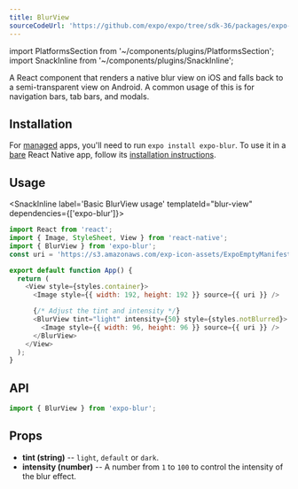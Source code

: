 ```yaml
---
title: BlurView
sourceCodeUrl: 'https://github.com/expo/expo/tree/sdk-36/packages/expo-blur'
---
```


import PlatformsSection from '~/components/plugins/PlatformsSection';
import SnackInline from '~/components/plugins/SnackInline';

A React component that renders a native blur view on iOS and falls back to a semi-transparent view on Android. A common usage of this is for navigation bars, tab bars, and modals.

<PlatformsSection android emulator ios simulator web />

## Installation

For [managed](../../introduction/managed-vs-bare/#managed-workflow) apps, you'll need to run `expo install expo-blur`. To use it in a [bare](../../introduction/managed-vs-bare/#bare-workflow) React Native app, follow its [installation instructions](https://github.com/expo/expo/tree/master/packages/expo-blur).

## Usage

<SnackInline label='Basic BlurView usage' templateId="blur-view" dependencies={['expo-blur']}>

```js
import React from 'react';
import { Image, StyleSheet, View } from 'react-native';
import { BlurView } from 'expo-blur';
const uri = 'https://s3.amazonaws.com/exp-icon-assets/ExpoEmptyManifest_192.png';

export default function App() {
  return (
    <View style={styles.container}>
      <Image style={{ width: 192, height: 192 }} source={{ uri }} />

      {/* Adjust the tint and intensity */}
      <BlurView tint="light" intensity={50} style={styles.notBlurred}>
        <Image style={{ width: 96, height: 96 }} source={{ uri }} />
      </BlurView>
    </View>
  );
}
```

</SnackInline>

## API

```js
import { BlurView } from 'expo-blur';
```

## Props

- **tint (string)** -- `light`, `default` or `dark`.
- **intensity (number)** -- A number from `1` to `100` to control the intensity of the blur effect.

#
